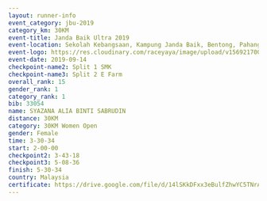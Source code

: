 ```yaml
---
layout: runner-info 
event_category: jbu-2019 
category_km: 30KM 
event-title: Janda Baik Ultra 2019  
event-location: Sekolah Kebangsaan, Kampung Janda Baik, Bentong, Pahang, Malaysia 
event-logo: https://res.cloudinary.com/raceyaya/image/upload/v1569217009/logo/janda-baik_vch1pc.jpg 
event-date: 2019-09-14 
checkpoint-name2: Split 1 SMK 
checkpoint-name3: Split 2 E Farm 
overall_rank: 15
gender_rank: 1
category_rank: 1
bib: 33054
name: SYAZANA ALIA BINTI SABRUDIN
distance: 30KM
category: 30KM Women Open
gender: Female
time: 3-30-34
start: 2-00-00
checkpoint2: 3-43-18
checkpoint3: 5-08-36
finish: 5-30-34
country: Malaysia
certificate: https://drive.google.com/file/d/14lSKkDFxx3eBulfZhwYC5TNrAtUAGPWs/view?usp=sharing
---
```

